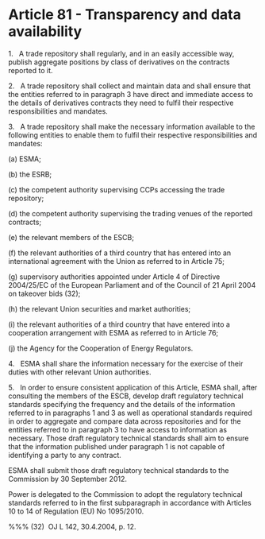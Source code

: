 # Article 81 - Transparency and data availability


1.   A trade repository shall regularly, and in an easily accessible way, publish aggregate positions by class of derivatives on the contracts reported to it.

2.   A trade repository shall collect and maintain data and shall ensure that the entities referred to in paragraph 3 have direct and immediate access to the details of derivatives contracts they need to fulfil their respective responsibilities and mandates.

3.   A trade repository shall make the necessary information available to the following entities to enable them to fulfil their respective responsibilities and mandates:

(a) ESMA;

(b) the ESRB;

(c) the competent authority supervising CCPs accessing the trade repository;

(d) the competent authority supervising the trading venues of the reported contracts;

(e) the relevant members of the ESCB;

(f) the relevant authorities of a third country that has entered into an international agreement with the Union as referred to in Article 75;

(g) supervisory authorities appointed under Article 4 of Directive 2004/25/EC of the European Parliament and of the Council of 21 April 2004 on takeover bids (32);

(h) the relevant Union securities and market authorities;

(i) the relevant authorities of a third country that have entered into a cooperation arrangement with ESMA as referred to in Article 76;

(j) the Agency for the Cooperation of Energy Regulators.

4.   ESMA shall share the information necessary for the exercise of their duties with other relevant Union authorities.

5.   In order to ensure consistent application of this Article, ESMA shall, after consulting the members of the ESCB, develop draft regulatory technical standards specifying the frequency and the details of the information referred to in paragraphs 1 and 3 as well as operational standards required in order to aggregate and compare data across repositories and for the entities referred to in paragraph 3 to have access to information as necessary. Those draft regulatory technical standards shall aim to ensure that the information published under paragraph 1 is not capable of identifying a party to any contract.

ESMA shall submit those draft regulatory technical standards to the Commission by 30 September 2012.

Power is delegated to the Commission to adopt the regulatory technical standards referred to in the first subparagraph in accordance with Articles 10 to 14 of Regulation (EU) No 1095/2010.

%%% (32)  OJ L 142, 30.4.2004, p. 12.
